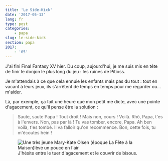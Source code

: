 ```yaml
---
title: 'Le Side-Kick'
date: '2017-05-13'
lang: fr
type: post
categories:
    - papa
slug: le-side-kick
section: papa
2017:
    - '05'
---
```


J'ai fini Final Fantasy XV hier. Du coup, aujourd'hui, je me suis mis en tête de finir le donjon le plus long du jeu : les ruines de Pitioss.

<!--more-->

Je m'attendais à ce que cela ennuie les enfants mais pas du tout : tout en vacant à leurs jeux, ils s'arrêtent de temps en temps pour me regarder ou… m'aider.

Là, par exemple, ça fait une heure que mon petit me dicte, avec une pointe d'agacement, ce qu'il pense être la solution :

> Saute, saute Papa ! Tout droit ! Mais non, cours ! Voilà. Rhô, Papa, t'es à l'envers. Non, pas par là ! Tu vas tomber, encore, Papa. Ah ben voilà, t'es tombé. Il va falloir qu'on recommence. Bon, cette fois, tu m'écoutes hein !

<figure>
  <img src="{{<fileFolder>}}gotit.gif" alt="Une très jeune Mary-Kate Olsen (époque La Fête à la Maison)lève un pouce en l'air"/>
  <figcaption>J'hésite entre le tuer d'agacement et le couvrir de bisous.</figcaption>
</figure>